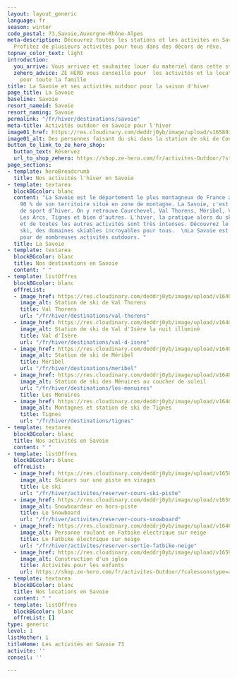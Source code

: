```yaml
---
layout: layout_generic
language: fr
season: winter
code_postal: 73,Savoie,Auvergne-Rhône-Alpes
meta-description: Découvrez toutes les stations et les activités en Savoie pour l'hiver.
  Profitez de plusieurs activités pour tous dans des décors de rêve.
topnav_color_text: light
introduction:
  you_arrive: Vous arrivez et souhaitez louer du matériel dans cette station.
  zehero_advice: ZE HERO vous conseille pour  les activités et la location des équipements
    pour toute la famille
title: La Savoie et ses activités outdoor pour la saison d'hiver
page_title: La Savoie
baseline: Savoie
resort_nameid: Savoie
resort_naming: Savoie
permalink: "/fr/hiver/destinations/savoie"
meta-title: Activités outdoor en Savoie pour l'hiver
image01_href: https://res.cloudinary.com/deddrj0yb/image/upload/v1658930454/website/winter/piotr-figlarz-NfTv1c8_B3U-unsplash.jpg
image01_alt: Des personnes faisant du ski dans la station de ski de Courchevel
button_to_link_to_ze_hero_shop:
  button_text: Réservez
  url_to_shop_zehero: https://shop.ze-hero.com/fr/activites-Outdoor/?station=Courchevel&calessonstype=all&catypegenderlistsummer=all&calessonsactivitytype=all&start-date=
page_sections:
- template: heroBreadcrumb
  title: Nos activités l'hiver en Savoie
- template: textarea
  blockBGcolor: blanc
  content: "La Savoie est le département le plus montagneux de France avec près de
    90 % de son territoire situé en zone de montagne. La Savoie, c'est 60 stations
    de sport d’hiver. On y retrouve Courchevel, Val Thorens, Méribel, Val d'Isère,
    Les Arcs, Tignes et bien d'autres. L'hiver, la pratique alors du ski, du snowboard
    et de toutes les autres activités sont très intenses. Découvrez le meilleur du
    ski, des domaines skiables incroyables pour tous.  \nLa Savoie est un lieu d'exception
    pour de nombreuses activités outdoors. "
  title: La Savoie
- template: textarea
  blockBGcolor: blanc
  title: Nos destinations en Savoie
  content: " "
- template: listOffres
  blockBGcolor: blanc
  offreList:
  - image_href: https://res.cloudinary.com/deddrj0yb/image/upload/v1640177481/website/resorts/val-thorens/Valthorens_pzpbgc.jpg
    image_alt: Station de ski de Val Thorens
    title: Val Thorens
    url: "/fr/hiver/destinations/val-thorens"
  - image_href: https://res.cloudinary.com/deddrj0yb/image/upload/v1640338319/website/resorts/val-d-isere/kamala-bright-HqknZ4LufDE-unsplash_swsl2n.jpg
    image_alt: Station de ski de Val d'Isère la nuit illuminé
    title: Val d'Isère
    url: "/fr/hiver/destinations/val-d-isere"
  - image_href: https://res.cloudinary.com/deddrj0yb/image/upload/v1640611880/website/resorts/meribel/spurwing-agency-k_4m9_0PO3Q-unsplash_zjsfry.jpg
    image_alt: Station de ski de Méribel
    title: Méribel
    url: "/fr/hiver/destinations/meribel"
  - image_href: https://res.cloudinary.com/deddrj0yb/image/upload/v1640185376/website/resorts/les%20menuires/Les_menuires_sglvm0.jpg
    image_alt: Station de ski des Ménuires au coucher de soleil
    url: "/fr/hiver/destinations/les-menuires"
    title: Les Menuires
  - image_href: https://res.cloudinary.com/deddrj0yb/image/upload/v1640588508/website/resorts/Tignes/tim-arnold-4L_EZk4HG1A-unsplash_w4zb0q.jpg
    image_alt: Montagnes et station de ski de Tignes
    title: Tignes
    url: "/fr/hiver/destinations/tignes"
- template: textarea
  blockBGcolor: blanc
  title: Nos activités en Savoie
  content: " "
- template: listOffres
  blockBGcolor: blanc
  offreList:
  - image_href: https://res.cloudinary.com/deddrj0yb/image/upload/v1658996210/website/winter/278543636_10062359407168773_4445107599426939386_n.jpg
    image_alt: Skieurs sur une piste en virages
    title: Le ski
    url: "/fr/hiver/activites/reserver-cours-ski-piste"
  - image_href: https://res.cloudinary.com/deddrj0yb/image/upload/v1658996208/website/winter/269953238_9469347713136615_5695710698913094842_n.jpg
    image_alt: Snowboardeur en hors-piste
    title: Le Snowboard
    url: "/fr/hiver/activites/reserver-cours-snowboard"
  - image_href: https://res.cloudinary.com/deddrj0yb/image/upload/v1646914893/website/winter/himiway-bikes-N7tJYvvIQVo-unsplash.jpg
    image_alt: Personne roulant en Fatbike électrique sur neige
    title: Le Fatbike électrique sur neige
    url: "/fr/hiver/activites/reserver-sortie-fatbike-neige"
  - image_href: https://res.cloudinary.com/deddrj0yb/image/upload/v1659001438/website/winter/1_Sylvain-Aymoz30122017.jpg
    image_alt: Construction d'un igloo
    title: Activités pour les enfants
    url: https://shop.ze-hero.com/fr/activites-Outdoor/?calessonstype=all&catypegenderlistsummer=all&calessonsactivitytype=Activit%C3%A9+non+ski&start-date=
- template: textarea
  blockBGcolor: blanc
  title: Nos locations en Savoie
  content: " "
- template: listOffres
  blockBGcolor: blanc
  offreList: []
type: generic
level: 1
listMother: 1
titleHome: Les activités en Savoie 73
activite: ''
conseil: ''

---
```

